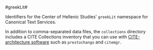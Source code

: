 #greekLit#


Identifiers for the Center of Hellenic Studies' `greekLit` namespace for Canonical Text Services.

In addition to comma-separated data files, the `collections` directory includes a CITE Collections inventory that you can use with [CITE-architecture software](http://cite-architecture.github.io/) such as `prestochango` and `citemgr`.